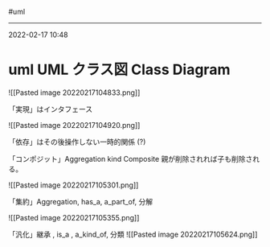 #uml

---
2022-02-17  10:48

# uml  UML  クラス図 Class Diagram

![[Pasted image 20220217104833.png]]

「実現」はインタフェース

![[Pasted image 20220217104920.png]]

「依存」はその後操作しない一時的関係 (?)

「コンポジット」Aggregation kind Composite 親が削除されれば子も削除される。

![[Pasted image 20220217105301.png]]

「集約」Aggregation, has_a, a_part_of, 分解

![[Pasted image 20220217105355.png]]


「汎化」継承 , is_a , a_kind_of, 分類
![[Pasted image 20220217105624.png]]


